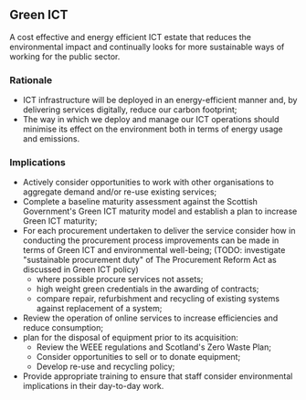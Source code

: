## Green ICT

A cost effective and energy efficient ICT estate that reduces the environmental impact and continually looks for more sustainable ways of working for the public sector.

### Rationale

- ICT infrastructure will be deployed in an energy-efficient manner and, by delivering services digitally, reduce our carbon footprint;
- The way in which we deploy and manage our ICT operations should minimise its effect on the environment both in terms of energy usage and emissions.

### Implications

- Actively consider opportunities to work with other organisations to aggregate demand and/or re-use existing services;
- Complete a baseline maturity assessment against the Scottish Government's Green ICT maturity model and establish a plan to increase Green ICT maturity;
- For each procurement undertaken to deliver the service consider how in conducting the procurement process improvements can be made in terms of Green ICT and environmental well-being; (TODO: investigate "sustainable procurement duty" of The Procurement Reform Act as discussed in Green ICT policy)
    - where possible procure services not assets;
    - high weight green credentials in the awarding of contracts;
    - compare repair, refurbishment and recycling of existing systems against replacement of a system;
- Review the operation of online services to increase efficiencies and reduce consumption;
- plan for the disposal of equipment prior to its acquisition:
    - Review the WEEE regulations and Scotland's Zero Waste Plan;
    - Consider opportunities to sell or to donate equipment;
    - Develop re-use and recycling policy;
- Provide appropriate training to ensure that staff consider environmental implications in their day-to-day work.

